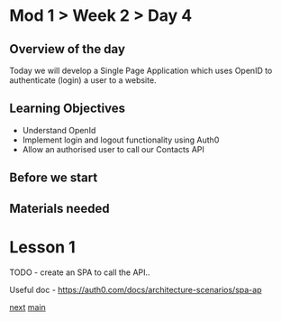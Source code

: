 # Mod 1 > Week 2 > Day 4

## Overview of the day
Today we will develop a Single Page Application which uses OpenID to authenticate (login) a user to a website.

## Learning Objectives
  * Understand OpenId
  * Implement login and logout functionality using Auth0
  * Allow an authorised user to call our Contacts API

## Before we start

## Materials needed

# Lesson 1
TODO - create an SPA to call the API..

Useful doc - https://auth0.com/docs/architecture-scenarios/spa-ap

[next](/swe/mod1/wk2/day5.html)
[main](/swe)